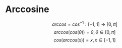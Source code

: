 
# Arccosine
$$arccos = cos^{-1}: [-1,1] \rightarrow [0,\pi]$$
$$arccos(cos(\theta)) = \theta, \theta \in [0,\pi]$$
$$cos(arccos(x)) = x, x \in [-1,1]$$
